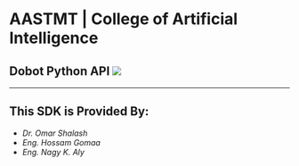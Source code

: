 # AASTMT | College of Artificial Intelligence
## Dobot Python API ![](https://img.shields.io/badge/Version-1.0-red)
---
## This SDK is Provided By:
- _Dr. Omar Shalash_
- _Eng. Hossam Gomaa_
- _Eng. Nagy K. Aly_

